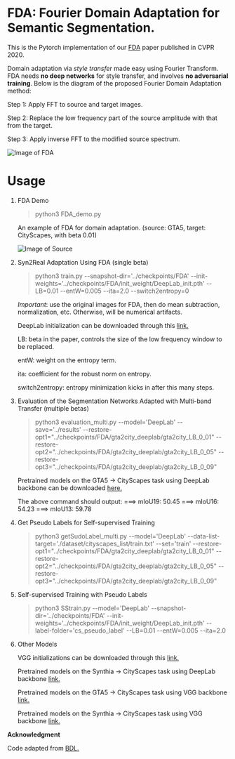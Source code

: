 # FDA: Fourier Domain Adaptation for Semantic Segmentation.

This is the Pytorch implementation of our [FDA](https://openaccess.thecvf.com/content_CVPR_2020/papers/Yang_FDA_Fourier_Domain_Adaptation_for_Semantic_Segmentation_CVPR_2020_paper.pdf) paper published in CVPR 2020.

Domain adaptation via *style transfer* made easy using Fourier Transform. FDA needs **no deep networks** for style transfer, and involves **no adversarial training**. Below is the diagram of the proposed Fourier Domain Adaptation method:

Step 1: Apply FFT to source and target images.

Step 2: Replace the low frequency part of the source amplitude with that from the target.

Step 3: Apply inverse FFT to the modified source spectrum.

![Image of FDA](https://github.com/YanchaoYang/FDA/blob/master/demo_images/FDA.png)

# Usage

1. FDA Demo
   
   > python3 FDA_demo.py
   
   An example of FDA for domain adaptation. (source: GTA5, target: CityScapes, with beta 0.01)
   
   ![Image of Source](https://github.com/YanchaoYang/FDA/blob/master/demo_images/example.png)


2. Syn2Real Adaptation Using FDA (single beta)

   > python3 train.py --snapshot-dir='../checkpoints/FDA' --init-weights='../checkpoints/FDA/init_weight/DeepLab_init.pth' 
                      --LB=0.01 --entW=0.005 --ita=2.0 --switch2entropy=0

   *Important*: use the original images for FDA, then do mean subtraction, normalization, etc. Otherwise, will be numerical artifacts.

   DeepLab initialization can be downloaded through this [link.](https://drive.google.com/file/d/1dk_4JJZBj4OZ1mkfJ-iLLWPIulQqvHQd/view?usp=sharing)

   LB: beta in the paper, controls the size of the low frequency window to be replaced.

   entW: weight on the entropy term.
   
   ita: coefficient for the robust norm on entropy.
   
   switch2entropy: entropy minimization kicks in after this many steps.


3. Evaluation of the Segmentation Networks Adapted with Multi-band Transfer (multiple betas)

   > python3 evaluation_multi.py --model='DeepLab' --save='../results' 
                                 --restore-opt1="../checkpoints/FDA/gta2city_deeplab/gta2city_LB_0_01" 
                                 --restore-opt2="../checkpoints/FDA/gta2city_deeplab/gta2city_LB_0_05" 
                                 --restore-opt3="../checkpoints/FDA/gta2city_deeplab/gta2city_LB_0_09"

   Pretrained models on the GTA5 -> CityScapes task using DeepLab backbone can be downloaded [here.](https://drive.google.com/file/d/1HueawBlg6RFaKNt2wAX__1vmmupKqHmS/view?usp=sharing)
   
   The above command should output:
       ===> mIoU19: 50.45
       ===> mIoU16: 54.23
       ===> mIoU13: 59.78
       

4. Get Pseudo Labels for Self-supervised Training

   > python3 getSudoLabel_multi.py --model='DeepLab' --data-list-target='./dataset/cityscapes_list/train.txt' --set='train' 
                                   --restore-opt1="../checkpoints/FDA/gta2city_deeplab/gta2city_LB_0_01" 
                                   --restore-opt2="../checkpoints/FDA/gta2city_deeplab/gta2city_LB_0_05" 
                                   --restore-opt3="../checkpoints/FDA/gta2city_deeplab/gta2city_LB_0_09"


5. Self-supervised Training with Pseudo Labels

   > python3 SStrain.py --model='DeepLab' --snapshot-dir='../checkpoints/FDA' --init-weights='../checkpoints/FDA/init_weight/DeepLab_init.pth' 
                        --label-folder='cs_pseudo_label' --LB=0.01 --entW=0.005 --ita=2.0

6. Other Models

   VGG initializations can be downloaded through this [link.](https://drive.google.com/file/d/1pgHtwBKUcbAyItnU4hgMb96UfY1PGiCv/view?usp=sharing)
   
   Pretrained models on the Synthia -> CityScapes task using DeepLab backbone [link.](https://drive.google.com/file/d/1FRI_KIWnubyknChhTOAVl6ZsPxzvEXce/view?usp=sharing)
   
   Pretrained models on the GTA5 -> CityScapes task using VGG backbone [link.](https://drive.google.com/file/d/15Az8DFaLw1kTgt82KX9rI6S85n7iesdc/view?usp=sharing)
   
   Pretrained models on the Synthia -> CityScapes task using VGG backbone [link.](https://drive.google.com/file/d/1SC7sxKtic_7ClFmAZDlrBqRaL0pvKYZ8/view?usp=sharing)
   
   
**Acknowledgment**

Code adapted from [BDL.](https://github.com/liyunsheng13/BDL)
